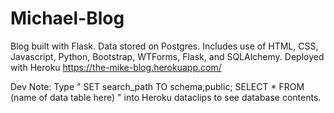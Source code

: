 # Michael-Blog
Blog built with Flask. Data stored on Postgres. Includes use of HTML, CSS, Javascript, Python, Bootstrap, WTForms, Flask, and SQLAlchemy. 
Deployed with Heroku https://the-mike-blog.herokuapp.com/

Dev Note: Type " SET search_path TO schema,public; SELECT * FROM (name of data table here) " into Heroku dataclips to see database contents.
